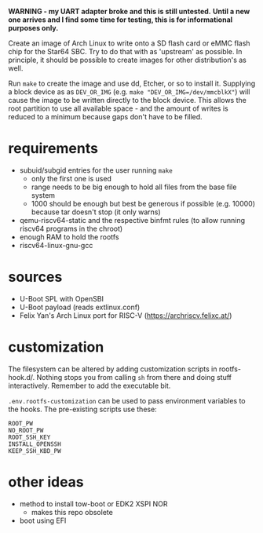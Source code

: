 **WARNING - my UART adapter broke and this is still untested.**
**Until a new one arrives and I find some time for testing, this is for informational purposes only.**

Create an image of Arch Linux to write onto a SD flash card or eMMC flash chip for the Star64 SBC.
Try to do that with as 'upstream' as possible.
In principle, it should be possible to create images for other distribution's as well.

Run `make` to create the image and use dd, Etcher, or so to install it.
Supplying a block device as as `DEV_OR_IMG` (e.g. `make "DEV_OR_IMG=/dev/mmcblkX"`) will cause the image to be written directly to the block device.
This allows the root partition to use all available space - and the amount of writes is reduced to a minimum because gaps don't have to be filled.

# requirements

- subuid/subgid entries for the user running `make`
  - only the first one is used
  - range needs to be big enough to hold all files from the base file system
  - 1000 should be enough but best be generous if possible (e.g. 10000) because tar doesn't stop (it only warns)
- qemu-riscv64-static and the respective binfmt rules (to allow running riscv64 programs in the chroot)
- enough RAM to hold the rootfs
- riscv64-linux-gnu-gcc

# sources

- U-Boot SPL with OpenSBI
- U-Boot payload (reads extlinux.conf)
- Felix Yan's Arch Linux port for RISC-V (https://archriscv.felixc.at/)

# customization

The filesystem can be altered by adding customization scripts in rootfs-hook.d/.
Nothing stops you from calling `sh` from there and doing stuff interactively.
Remember to add the executable bit.

`.env.rootfs-customization` can be used to pass environment variables to the hooks.
The pre-existing scripts use these:

```
ROOT_PW
NO_ROOT_PW
ROOT_SSH_KEY
INSTALL_OPENSSH
KEEP_SSH_KBD_PW
```

# other ideas

- method to install tow-boot or EDK2 XSPI NOR
  - makes this repo obsolete
- boot using EFI
